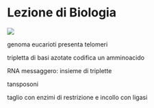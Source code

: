 # Lezione di Biologia
![](https://i.imgur.com/JkpHeu5.png)


genoma eucarioti presenta telomeri

tripletta di basi azotate codifica un amminoacido


RNA messaggero: insieme di triplette

tansposoni

taglio con enzimi di restrizione e incollo con ligasi
<!--stackedit_data:
eyJoaXN0b3J5IjpbMTk0NDIyMjMwLC03OTY0OTMyNTEsMTE3ND
AxNzM5OSwtMjA0OTA4MjkzNF19
-->